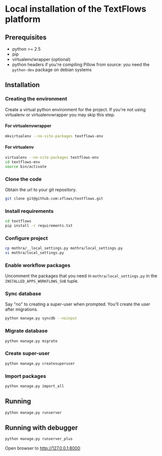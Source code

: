 # Local installation of the TextFlows platform #
## Prerequisites ##

- python >= 2.5
- pip
- virtualenv/wrapper (optional)
- python headers if you're compiling Pillow from source: you need the `python-dev` package on debian systems

## Installation ##
### Creating the environment ###
Create a virtual python environment for the project.
If you're not using virtualenv or virtualenvwrapper you may skip this step.

#### For virtualenvwrapper ####
```bash
mkvirtualenv --no-site-packages textflows-env
```

#### For virtualenv ####
```bash
virtualenv --no-site-packages textflows-env
cd textflows-env
source bin/activate
```

### Clone the code ###
Obtain the url to your git repository.

```bash
git clone git@github.com:xflows/textflows.git
```

### Install requirements ###
```bash
cd textflows
pip install -r requirements.txt
```

### Configure project ###
```bash
cp mothra/__local_settings.py mothra/local_settings.py
vi mothra/local_settings.py
```

### Enable workflow packages ###
Uncomment the packages that you need in `mothra/local_settings.py` in the `INSTALLED_APPS_WORKFLOWS_SUB` tuple.

### Sync database ###
Say "no" to creating a super-user when prompted. You'll create the user after migrations.

```bash
python manage.py syncdb --noinput
```

### Migrate database ###
```bash
python manage.py migrate
```

### Create super-user ###
```bash
python manage.py createsuperuser
```

### Import packages ###
```bash
python manage.py import_all
```

## Running ##
```bash
python manage.py runserver
```

## Running with debugger ##
```bash
python manage.py runserver_plus
```

Open browser to http://127.0.0.1:8000
